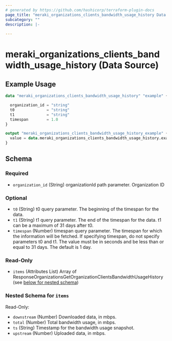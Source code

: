 ```yaml
---
# generated by https://github.com/hashicorp/terraform-plugin-docs
page_title: "meraki_organizations_clients_bandwidth_usage_history Data Source - terraform-provider-meraki"
subcategory: ""
description: |-
  
---
```


# meraki_organizations_clients_bandwidth_usage_history (Data Source)



## Example Usage

```terraform
data "meraki_organizations_clients_bandwidth_usage_history" "example" {

  organization_id = "string"
  t0              = "string"
  t1              = "string"
  timespan        = 1.0
}

output "meraki_organizations_clients_bandwidth_usage_history_example" {
  value = data.meraki_organizations_clients_bandwidth_usage_history.example.items
}
```

<!-- schema generated by tfplugindocs -->
## Schema

### Required

- `organization_id` (String) organizationId path parameter. Organization ID

### Optional

- `t0` (String) t0 query parameter. The beginning of the timespan for the data.
- `t1` (String) t1 query parameter. The end of the timespan for the data. t1 can be a maximum of 31 days after t0.
- `timespan` (Number) timespan query parameter. The timespan for which the information will be fetched. If specifying timespan, do not specify parameters t0 and t1. The value must be in seconds and be less than or equal to 31 days. The default is 1 day.

### Read-Only

- `items` (Attributes List) Array of ResponseOrganizationsGetOrganizationClientsBandwidthUsageHistory (see [below for nested schema](#nestedatt--items))

<a id="nestedatt--items"></a>
### Nested Schema for `items`

Read-Only:

- `downstream` (Number) Downloaded data, in mbps.
- `total` (Number) Total bandwidth usage, in mbps.
- `ts` (String) Timestamp for the bandwidth usage snapshot.
- `upstream` (Number) Uploaded data, in mbps.
